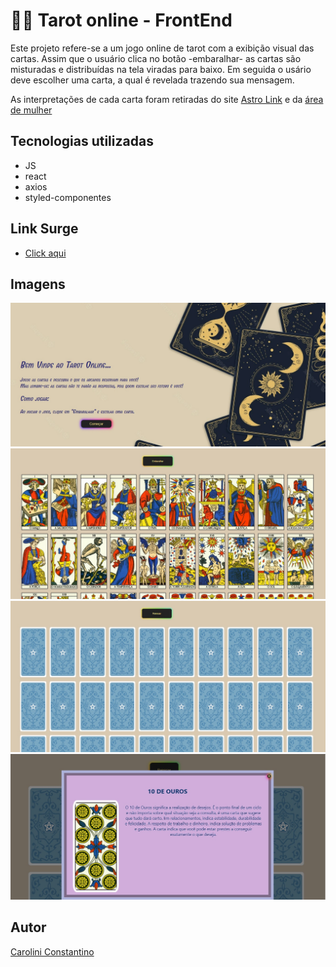 # 🧙‍♀️ Tarot online - FrontEnd

Este projeto refere-se a um jogo online de tarot com a exibição visual das cartas. Assim que o usuário clica no botão -embaralhar- as cartas são misturadas e distribuídas na tela viradas para baixo. Em seguida o usário deve escolher uma carta, a qual é revelada trazendo sua mensagem. 

As interpretações de cada carta foram retiradas do site [Astro Link](https://www.astrolink.com.br/tarot/naipe/paus) e da [área de mulher](https://areademulher.r7.com/curiosidades/cartas-de-tarot/#:~:text=As%20cartas%20de%20tarot%20s%C3%A3o,anteconhecimento%20%C3%A9%20seu%20maior%20objetivo.&text=A%20leitura%20de%20cartas%20de,ainda%20predomina%20hoje%20em%20dia.)

## Tecnologias utilizadas
- JS
- react
- axios
- styled-componentes

## Link Surge
- [Click aqui]()

## Imagens
<img src="src\images\HomePage.jpg"/>
<img src="src\images\GamePage1.jpg"/>
<img src="src\images\GamePage2.jpg"/>
<img src="src\images\GamePage3.jpg"/>

## Autor
[Carolini Constantino](https://www.linkedin.com/in/carolini-constantino-ba338a218/)
